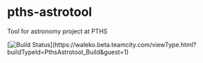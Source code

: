 # pths-astrotool
Tool for astronomy project at PTHS

[![Build Status](https://waleko.beta.teamcity.com/app/rest/builds/buildType:(PthsAstrotool_Build)/statusIcon)](https://waleko.beta.teamcity.com/viewType.html?buildTypeId=PthsAstrotool_Build&guest=1)